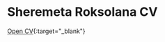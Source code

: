 # Sheremeta Roksolana CV
[Open CV](https://roksolanasheremeta.github.io/goals6mount){:target="_blank"}
